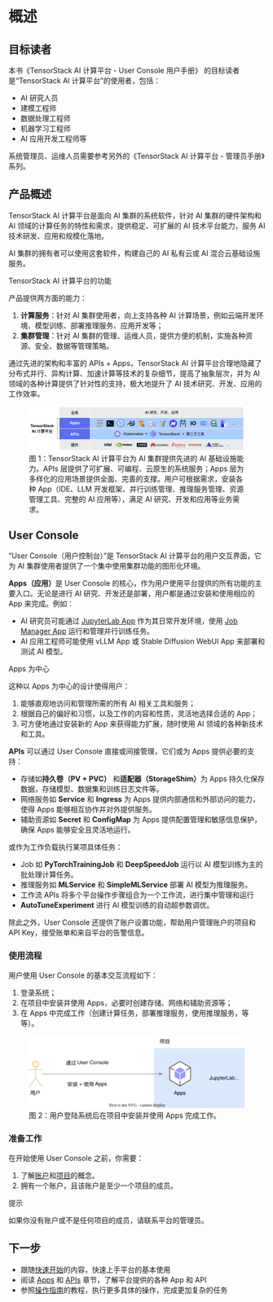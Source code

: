 # 概述

## 目标读者

本书《TensorStack AI 计算平台 - User Console 用户手册》 的目标读者是“TensorStack AI 计算平台”的使用者，包括：

- AI 研究人员
- 建模工程师
- 数据处理工程师
- 机器学习工程师
- AI 应用开发工程师等

系统管理员、运维人员需要参考另外的《TensorStack AI 计算平台 - 管理员手册》系列。

## 产品概述

TensorStack AI 计算平台是面向 AI 集群的系统软件，针对 AI 集群的硬件架构和 AI 领域的计算任务的特性和需求，提供稳定、可扩展的 AI 技术平台能力，服务 AI 技术研发、应用和规模化落地。

AI 集群的拥有者可以使用这套软件，构建自己的 AI 私有云或 AI 混合云基础设施服务。

<aside class="note info">
<div class="title">TensorStack AI 计算平台的功能</div>

产品提供两方面的能力：

1. **计算服务**：针对 AI 集群使用者，向上支持各种 AI 计算场景，例如云端开发环境、模型训练、部署推理服务、应用开发等；
1. **集群管理**：针对 AI 集群的管理、运维人员，提供方便的机制，实施各种资源、安全、数据等管理策略。

</aside>

通过先进的架构和丰富的 APIs + Apps，TensorStack AI 计算平台合理地隐藏了分布式并行、异构计算、加速计算等技术的复杂细节，提高了抽象层次，并为 AI 领域的各种计算提供了针对性的支持，极大地提升了 AI 技术研究、开发、应用的工作效率。

<figure class="architecture">
  <img alt="t9k-arch" src="./assets/overview/t9k-arch.png" />
  <figcaption>图 1：TensorStack AI 计算平台为 AI 集群提供先进的 AI 基础设施能力。APIs 层提供了可扩展、可编程、云原生的系统服务；Apps 层为多样化的应用场景提供全面、完善的支撑。用户可根据需求，安装各种 App（IDE、LLM 开发框架、并行训练管理、推理服务管理、资源管理工具、完整的 AI 应用等），满足 AI 研究、开发和应用等业务需求。</figcaption>
</figure>

## User Console

“User Console（用户控制台）”是 TensorStack AI 计算平台的用户交互界面，它为 AI 集群使用者提供了一个集中使用集群功能的图形化环境。

<b>Apps（应用）</b>是 User Console 的核心，作为用户使用平台提供的所有功能的主要入口。无论是进行 AI 研究、开发还是部署，用户都是通过安装和使用相应的 App 来完成。例如：

- AI 研究员可能通过 [JupyterLab App](./app/jupyterlab.md) 作为其日常开发环境，使用 [Job Manager App](./app/job-manager.md) 运行和管理并行训练任务。
- AI 应用工程师可能使用 vLLM App 或 Stable Diffusion WebUI App 来部署和测试 AI 模型。

<aside class="note info">
<div class="title">Apps 为中心</div>

这种以 Apps 为中心的设计使得用户：

1. 能够直观地访问和管理所需的所有 AI 相关工具和服务；
2. 根据自己的偏好和习惯，以及工作的内容和性质，灵活地选择合适的 App；
3. 可方便地通过安装新的 App 来获得能力扩展，随时使用 AI 领域的各种新技术和工具。

</aside>

**APIs** 可以通过 User Console 直接或间接管理，它们或为 Apps 提供必要的支持：

* 存储如**持久卷（PV + PVC）** 和<b>适配器（StorageShim）</b>为 Apps 持久化保存数据，存储模型、数据集和训练日志文件等。
* 网络服务如 **Service** 和 **Ingress** 为 Apps 提供内部通信和外部访问的能力，使得 Apps 能够相互协作并对外提供服务。
* 辅助资源如 **Secret** 和 **ConfigMap** 为 Apps 提供配置管理和敏感信息保护，确保 Apps 能够安全且灵活地运行。

或作为工作负载执行某项具体任务：

* Job 如 **PyTorchTrainingJob** 和 **DeepSpeedJob** 运行以 AI 模型训练为主的批处理计算任务。
* 推理服务如 **MLService** 和 **SimpleMLService** 部署 AI 模型为推理服务。
* 工作流 APIs 将多个平台操作步骤组合为一个工作流，进行集中管理和运行
* **AutoTuneExperiment** 进行 AI 模型训练的自动超参数调优。

除此之外，User Console 还提供了账户设置功能，帮助用户管理账户的项目和 API Key，接受账单和来自平台的告警信息。

### 使用流程

用户使用 User Console 的基本交互流程如下：

1. 登录系统；
2. 在项目中安装并使用 Apps，必要时创建存储、网络和辅助资源等；
3. 在 Apps 中完成工作（创建计算任务，部署推理服务，使用推理服务，等等）。

<figure class="architecture">
  <img alt="use-user-console" src="./assets/overview/use-user-console.drawio.svg" />
  <figcaption>图 2：用户登陆系统后在项目中安装并使用 Apps 完成工作。</figcaption>
</figure>

### 准备工作

在开始使用 User Console 之前，你需要：

1. 了解[账户](./security/account.md)和[项目](./security/project.md)的概念。
1. 拥有一个账户，且该账户是至少一个项目的成员。

<aside class="note tip">
<div class="title">提示</div>

如果你没有账户或不是任何项目的成员，请联系平台的管理员。

</aside>

## 下一步

* 跟随[快速开始](./get-started/index.md)的内容，快速上手平台的基本使用
* 阅读 [Apps](./app/index.md) 和 [APIs](./api/index.md) 章节，了解平台提供的各种 App 和 API
* 参照[操作指南](./guide/index.md)的教程，执行更多具体的操作，完成更加复杂的任务
